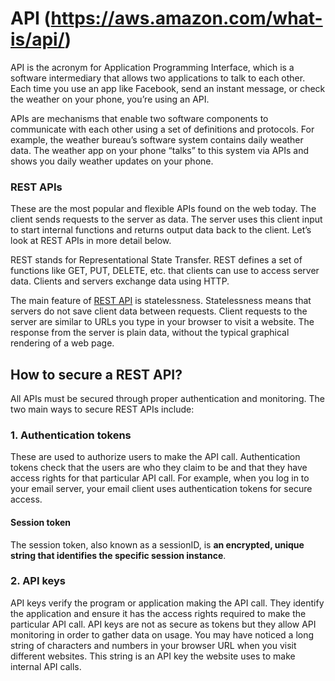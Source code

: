 # API (https://aws.amazon.com/what-is/api/)
API is the acronym for Application Programming Interface, which is a software intermediary that allows two applications to talk to each other. Each time you use an app like Facebook, send an instant message, or check the weather on your phone, you’re using an API.

APIs are mechanisms that enable two software components to communicate with each other using a set of definitions and protocols. For example, the weather bureau’s software system contains daily weather data. The weather app on your phone “talks” to this system via APIs and shows you daily weather updates on your phone.

### REST APIs

These are the most popular and flexible APIs found on the web today. The client sends requests to the server as data. The server uses this client input to start internal functions and returns output data back to the client. Let’s look at REST APIs in more detail below.

REST stands for Representational State Transfer. REST defines a set of functions like GET, PUT, DELETE, etc. that clients can use to access server data. Clients and servers exchange data using HTTP.

The main feature of [REST API](https://docs.aws.amazon.com/apigateway/latest/developerguide/http-api-vs-rest?pg=wianapi&cta=restapi) is statelessness. Statelessness means that servers do not save client data between requests. Client requests to the server are similar to URLs you type in your browser to visit a website. The response from the server is plain data, without the typical graphical rendering of a web page.

## How to secure a REST API?

All APIs must be secured through proper authentication and monitoring. The two main ways to secure REST APIs include:

### 1. Authentication tokens 

These are used to authorize users to make the API call. Authentication tokens check that the users are who they claim to be and that they have access rights for that particular API call. For example, when you log in to your email server, your email client uses authentication tokens for secure access.

#### Session token

The session token, also known as a sessionID, is **an encrypted, unique string that identifies the specific session instance**.

### 2. API keys 

API keys verify the program or application making the API call. They identify the application and ensure it has the access rights required to make the particular API call. API keys are not as secure as tokens but they allow API monitoring in order to gather data on usage. You may have noticed a long string of characters and numbers in your browser URL when you visit different websites. This string is an API key the website uses to make internal API calls.

